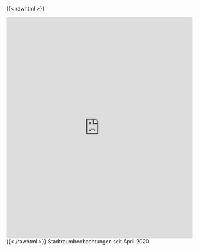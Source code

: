 ---
---
{{< rawhtml >}}
<iframe src="https://azmar.org/qr/?c=1" width="100%" height="600" style="overflow: hidden;border:0px"></iframe>
{{< /rawhtml >}}
Stadtraumbeobachtungen seit April 2020
